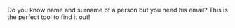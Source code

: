 Do you know name and surname of a person but you need his email?
This is the perfect tool to find it out!
